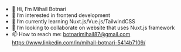 - 👋 Hi, I’m Mihail Botnari
- 👀 I’m interested in frontend development
- 🌱 I’m currently learning Nuxt.js/Vue.js/TailwindCSS
- 💞️ I’m looking to collaborate on website that uses Nuxt.js framework
- 📫 How to reach me:
      botnarimihail87@gmail.com
      https://www.linkedin.com/in/mihail-botnari-5414b7109/

<!---
mihul87/mihul87 is a ✨ special ✨ repository because its `README.md` (this file) appears on your GitHub profile.
You can click the Preview link to take a look at your changes.
--->
